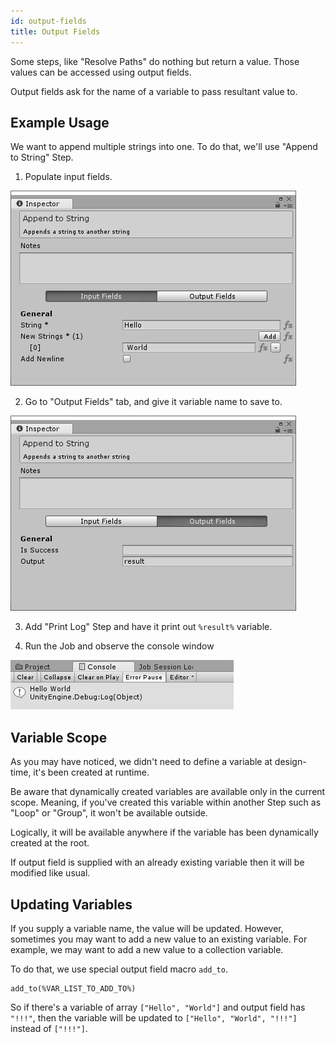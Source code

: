 ```yaml
---
id: output-fields
title: Output Fields
---
```


Some steps, like "Resolve Paths" do nothing but return a value. Those values can be accessed using output fields.

Output fields ask for the name of a variable to pass resultant value to.

## Example Usage

We want to append multiple strings into one. To do that, we'll use "Append to String" Step.

1. Populate input fields.

![](assets/formulas/append-to-string-input-fields.png)

2. Go to "Output Fields" tab, and give it variable name to save to.

![](assets/formulas/append-to-string-output-fields.png)

3. Add "Print Log" Step and have it print out `%result%` variable.

4. Run the Job and observe the console window

![](assets/formulas/printed-append-to-string-result.png)

## Variable Scope

As you may have noticed, we didn't need to define a variable at design-time, it's been created at runtime.

Be aware that dynamically created variables are available only in the current scope. Meaning, if you've created this variable within another Step such as "Loop" or "Group", it won't be available outside.

Logically, it will be available anywhere if the variable has been dynamically created at the root.

If output field is supplied with an already existing variable then it will be modified like usual.

## Updating Variables

If you supply a variable name, the value will be updated. However, sometimes you may want to add a new value to an existing variable. For example, we may want to add a new value to a collection variable.

To do that, we use special output field macro `add_to`.

```
add_to(%VAR_LIST_TO_ADD_TO%)
```

So if there's a variable of array `["Hello", "World"]` and output field has `"!!!"`, then the variable will be updated to `["Hello", "World", "!!!"]` instead of `["!!!"]`.
